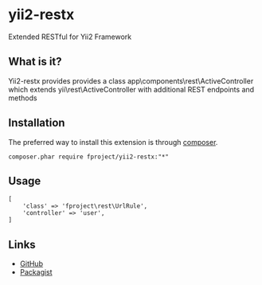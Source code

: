 yii2-restx
===========

Extended RESTful for Yii2 Framework


What is it?
-----------

Yii2-restx provides provides a class app\components\rest\ActiveController which extends yii\rest\ActiveController with additional REST endpoints and methods


Installation
------------

The preferred way to install this extension is through [composer](http://getcomposer.org/download/).

    composer.phar require fproject/yii2-restx:"*"

Usage
-----

 ```
 [
     'class' => 'fproject\rest\UrlRule',
     'controller' => 'user',
 ]
 ```
 
Links
-----

- [GitHub](https://github.com/fproject/yii2-restx)
- [Packagist](https://packagist.org/packages/fproject/yii2-restx)
